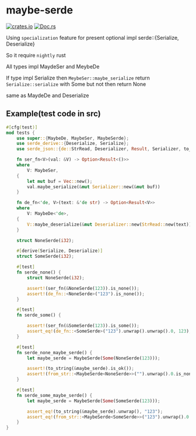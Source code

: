 # maybe-serde

[![crates.io](https://img.shields.io/crates/v/maybe-serde.svg)](https://crates.io/crates/maybe-serde)
[![Doc.rs](https://docs.rs/maybe-serde/badge.svg)](https://docs.rs/maybe-serde)

Using `specialization` feature for present optional impl serde::{Serialize, Deserialize}

So it require `nightly` rust

All types impl MaydeSer and MeybeDe

If type impl Serialize then `MeybeSer::maybe_serialize` return `Serialize::serialize` with Some but not then return None

same as MaydeDe and Deserialize

## Example(test code in src)

```rust
#[cfg(test)]
mod tests {
    use super::{MaybeDe, MaybeSer, MaybeSerde};
    use serde_derive::{Deserialize, Serialize};
    use serde_json::{de::StrRead, Deserializer, Result, Serializer, to_string, from_str};

    fn ser_fn<V>(val: &V) -> Option<Result<()>>
    where
        V: MaybeSer,
    {
        let mut buf = Vec::new();
        val.maybe_serialize(&mut Serializer::new(&mut buf))
    }

    fn de_fn<'de, V>(text: &'de str) -> Option<Result<V>>
    where
        V: MaybeDe<'de>,
    {
        V::maybe_deserialize(&mut Deserializer::new(StrRead::new(text)))
    }

    struct NoneSerde(i32);

    #[derive(Serialize, Deserialize)]
    struct SomeSerde(i32);

    #[test]
    fn serde_none() {
        struct NoneSerde(i32);

        assert!(ser_fn(&NoneSerde(123)).is_none());
        assert!(de_fn::<NoneSerde>("123").is_none());
    }

    #[test]
    fn serde_some() {

        assert!(ser_fn(&SomeSerde(123)).is_some());
        assert_eq!(de_fn::<SomeSerde>("123").unwrap().unwrap().0, 123);
    }

    #[test]
    fn serde_none_maybe_serde() {
        let maybe_serde = MaybeSerde(Some(NoneSerde(123)));

        assert!(to_string(&maybe_serde).is_ok());
        assert!(from_str::<MaybeSerde<NoneSerde>>("").unwrap().0.is_none());
    }

    #[test]
    fn serde_some_maybe_serde() {
        let maybe_serde = MaybeSerde(Some(SomeSerde(123)));

        assert_eq!(to_string(&maybe_serde).unwrap(), "123");
        assert_eq!(from_str::<MaybeSerde<SomeSerde>>("123").unwrap().0.unwrap().0, 123);
    }
}
```
